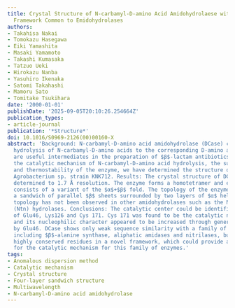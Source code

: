```yaml
---
title: Crystal Structure of N-carbamyl-D-amino Acid Amidohydrolaese with a Novel Catalytic
  Framework Common to Emidohydrolases
authors:
- Takahisa Nakai
- Tomokazu Hasegawa
- Eiki Yamashita
- Masaki Yamamoto
- Takashi Kumasaka
- Tatzuo Ueki
- Hirokazu Nanba
- Yasuhiro Ikenaka
- Satomi Takahashi
- Mamoru Sato
- Tomitake Tsukihara
date: '2000-01-01'
publishDate: '2025-09-05T20:10:26.254664Z'
publication_types:
- article-journal
publication: '*Structure*'
doi: 10.1016/S0969-2126(00)00160-X
abstract: 'Background: N-carbamyl-D-amino acid amidohydrolase (DCase) catalyzes the
  hydrolysis of N-carbamyl-D-amino acids to the corresponding D-amino acids, which
  are useful intermediates in the preparation of $β$-lactam antibiotics. To understand
  the catalytic mechanism of N-carbamyl-D-amino acid hydrolysis, the substrate specificity
  and thermostability of the enzyme, we have determined the structure of DCase from
  Agrobacterium sp. strain KNK712. Results: The crystal structure of DCase has been
  determined to 1.7 Å resolution. The enzyme forms a homotetramer and each monomer
  consists of a variant of the $α$+$β$ fold. The topology of the enzyme comprises
  a sandwich of parallel $β$ sheets surrounded by two layers of $α$ helices, this
  topology has not been observed in other amidohydrolases such as the N-terminal nucleophile
  (Ntn) hydrolases. Conclusions: The catalytic center could be identified and consists
  of Glu46, Lys126 and Cys 171. Cys 171 was found to be the catalytic nucleophile,
  and its nucleophilic character appeared to be increased through general-base activation
  by Glu46. DCase shows only weak sequence similarity with a family of amidohydrolases,
  including $β$-alanine synthase, aliphatic amidases and nitrilases, but might share
  highly conserved residues in a novel framework, which could provide a possible explanation
  for the catalytic mechanism for this family of enzymes.'
tags:
- Anomalous dispersion method
- Catalytic mechanism
- Crystal structure
- Four-layer sandwich structure
- Multiwavelength
- N-carbamyl-D-amino acid amidohydrolase
---
```

